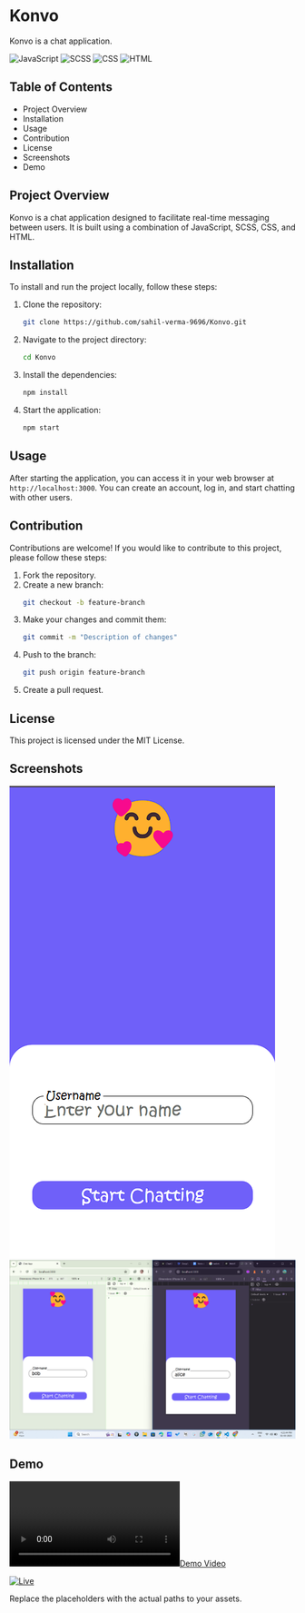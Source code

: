 # Konvo

Konvo is a chat application.

![JavaScript](https://img.shields.io/badge/JavaScript-36%25-yellow)
![SCSS](https://img.shields.io/badge/SCSS-26.1%25-pink)
![CSS](https://img.shields.io/badge/CSS-25.4%25-blue)
![HTML](https://img.shields.io/badge/HTML-12.5%25-orange)

## Table of Contents
- Project Overview
- Installation
- Usage
- Contribution
- License
- Screenshots
- Demo

## Project Overview
Konvo is a chat application designed to facilitate real-time messaging between users. It is built using a combination of JavaScript, SCSS, CSS, and HTML.

## Installation
To install and run the project locally, follow these steps:

1. Clone the repository:
   ```sh
   git clone https://github.com/sahil-verma-9696/Konvo.git
   ```

2. Navigate to the project directory:
   ```sh
   cd Konvo
   ```

3. Install the dependencies:
   ```sh
   npm install
   ```

4. Start the application:
   ```sh
   npm start
   ```

## Usage
After starting the application, you can access it in your web browser at `http://localhost:3000`. You can create an account, log in, and start chatting with other users.

## Contribution
Contributions are welcome! If you would like to contribute to this project, please follow these steps:

1. Fork the repository.
2. Create a new branch:
   ```sh
   git checkout -b feature-branch
   ```
3. Make your changes and commit them:
   ```sh
   git commit -m "Description of changes"
   ```
4. Push to the branch:
   ```sh
   git push origin feature-branch
   ```
5. Create a pull request.

## License
This project is licensed under the MIT License.

## Screenshots
![Enter Your Name ](/assets/mainSceen.png)
![Two person Screens](/assets/personscreen.png)

## Demo
[![Demo Video](/assets/KonvoDemo.mp4)](https://konvo-8458.onrender.com)

[![Live](https://img.shields.io/badge/Render-Live-blue)](https://konvo-8458.onrender.com)

Replace the placeholders with the actual paths to your assets.
